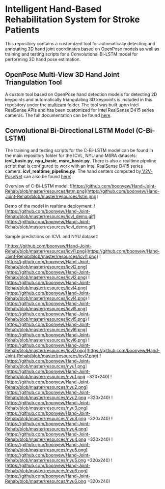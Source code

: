 # Intelligent Hand-Based Rehabilitation System for Stroke Patients

This repository contains a customized tool for automatically detecting and annotating 3D hand joint coordinates based on OpenPose models as well as training and testing scripts for a Convolutional Bi-LSTM model for performing 3D hand pose estimation. 


## OpenPose Multi-View 3D Hand Joint Triangulation Tool

A custom tool based on OpenPose hand detection models for detecting 2D keypoints and automatically triangulating 3D keypoints is included in this repository under the [multicam]() folder. The tool was built upon Intel RealSense APIs and has been customized for Intel RealSense D415 series cameras. The full documentation can be found [here](). 

## Convolutional Bi-Directional LSTM Model (C-Bi-LSTM)

The training and testing scripts for the C-Bi-LSTM model can be found in the main repository folder for the ICVL, NYU and MSRA datasets: **icvl_basic.py**, **nyu_basic**, **msra_basic.py**. There is also a realtime pipeline script that is configured to work with an Intel RealSense D415 series camera: **icvl_realtime_pipeline.py**. The hand centers computed by[ V2V-PoseNet]([https://github.com/mks0601/V2V-PoseNet_RELEASE](https://github.com/mks0601/V2V-PoseNet_RELEASE)) can also be found [here](https://drive.google.com/drive/folders/1-v-VN-eztzoztfHcLt_Y8o5zfRosJ6jt))


Overview of C-Bi-LSTM model:
![https://github.com/boonyew/Hand-Joint-Rehab/blob/master/resources/lstm.png](https://github.com/boonyew/Hand-Joint-Rehab/blob/master/resources/lstm.png)

Demo of the model in realtime deployment: ![https://github.com/boonyew/Hand-Joint-Rehab/blob/master/resources/icvl_demo.gif](https://github.com/boonyew/Hand-Joint-Rehab/blob/master/resources/icvl_demo.gif)

Sample predictions on ICVL and NYU dataset:

![https://github.com/boonyew/Hand-Joint-Rehab/blob/master/resources/icvl1.png](https://github.com/boonyew/Hand-Joint-Rehab/blob/master/resources/icvl1.png)
![https://github.com/boonyew/Hand-Joint-Rehab/blob/master/resources/icvl2.png](https://github.com/boonyew/Hand-Joint-Rehab/blob/master/resources/icvl2.png)
![https://github.com/boonyew/Hand-Joint-Rehab/blob/master/resources/icvl4.png](https://github.com/boonyew/Hand-Joint-Rehab/blob/master/resources/icvl4.png)
![https://github.com/boonyew/Hand-Joint-Rehab/blob/master/resources/icvl5.png](https://github.com/boonyew/Hand-Joint-Rehab/blob/master/resources/icvl5.png)
![https://github.com/boonyew/Hand-Joint-Rehab/blob/master/resources/icvl6.png](https://github.com/boonyew/Hand-Joint-Rehab/blob/master/resources/icvl6.png)
![https://github.com/boonyew/Hand-Joint-Rehab/blob/master/resources/icvl7.png](https://github.com/boonyew/Hand-Joint-Rehab/blob/master/resources/icvl7.png)
![https://github.com/boonyew/Hand-Joint-Rehab/blob/master/resources/nyu1.png](https://github.com/boonyew/Hand-Joint-Rehab/blob/master/resources/nyu1.png =320x240)
![https://github.com/boonyew/Hand-Joint-Rehab/blob/master/resources/nyu2.png](https://github.com/boonyew/Hand-Joint-Rehab/blob/master/resources/nyu2.png =320x240)
![https://github.com/boonyew/Hand-Joint-Rehab/blob/master/resources/nyu3.png](https://github.com/boonyew/Hand-Joint-Rehab/blob/master/resources/nyu3.png =320x240)
![https://github.com/boonyew/Hand-Joint-Rehab/blob/master/resources/nyu4.png](https://github.com/boonyew/Hand-Joint-Rehab/blob/master/resources/nyu4.png =320x240)
![https://github.com/boonyew/Hand-Joint-Rehab/blob/master/resources/nyu5.png](https://github.com/boonyew/Hand-Joint-Rehab/blob/master/resources/nyu5.png =320x240)
![https://github.com/boonyew/Hand-Joint-Rehab/blob/master/resources/nyu6.png](https://github.com/boonyew/Hand-Joint-Rehab/blob/master/resources/nyu6.png =320x240)